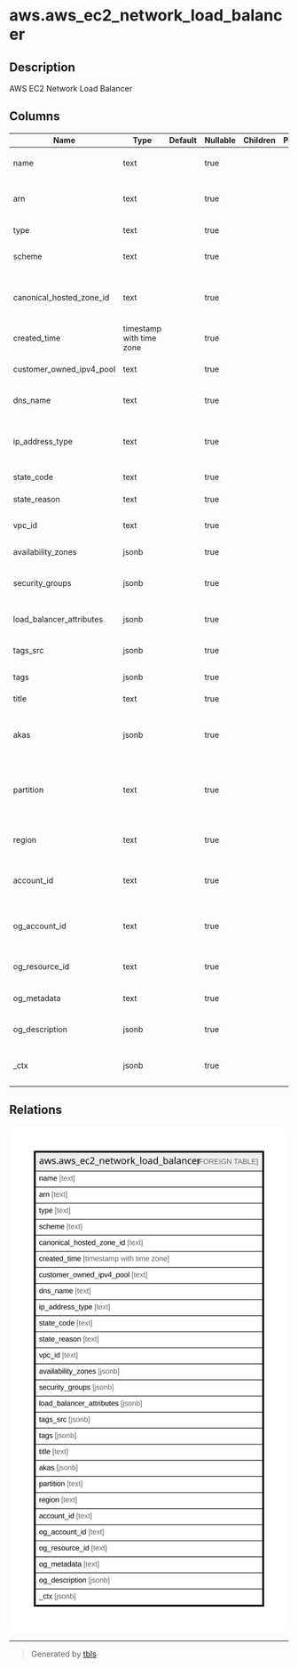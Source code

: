 # aws.aws_ec2_network_load_balancer

## Description

AWS EC2 Network Load Balancer

## Columns

| Name | Type | Default | Nullable | Children | Parents | Comment |
| ---- | ---- | ------- | -------- | -------- | ------- | ------- |
| name | text |  | true |  |  | The friendly name of the Load Balancer |
| arn | text |  | true |  |  | The Amazon Resource Name (ARN) of the load balancer |
| type | text |  | true |  |  | The type of load balancer |
| scheme | text |  | true |  |  | The load balancing scheme of load balancer |
| canonical_hosted_zone_id | text |  | true |  |  | The ID of the Amazon Route 53 hosted zone associated with the load balancer |
| created_time | timestamp with time zone |  | true |  |  | The date and time the load balancer was created |
| customer_owned_ipv4_pool | text |  | true |  |  | The ID of the customer-owned address pool |
| dns_name | text |  | true |  |  | The public DNS name of the load balancer |
| ip_address_type | text |  | true |  |  | The type of IP addresses used by the subnets for your load balancer |
| state_code | text |  | true |  |  | Current state of the load balancer |
| state_reason | text |  | true |  |  | A description of the state |
| vpc_id | text |  | true |  |  | The ID of the VPC for the load balancer |
| availability_zones | jsonb |  | true |  |  | The subnets for the load balancer |
| security_groups | jsonb |  | true |  |  | The IDs of the security groups for the load balancer |
| load_balancer_attributes | jsonb |  | true |  |  | The AWS account ID of the image owner |
| tags_src | jsonb |  | true |  |  | A list of tags attached to the load balancer |
| tags | jsonb |  | true |  |  | A map of tags for the resource. |
| title | text |  | true |  |  | Title of the resource. |
| akas | jsonb |  | true |  |  | Array of globally unique identifier strings (also known as) for the resource. |
| partition | text |  | true |  |  | The AWS partition in which the resource is located (aws, aws-cn, or aws-us-gov). |
| region | text |  | true |  |  | The AWS Region in which the resource is located. |
| account_id | text |  | true |  |  | The AWS Account ID in which the resource is located. |
| og_account_id | text |  | true |  |  | The Platform Account ID in which the resource is located. |
| og_resource_id | text |  | true |  |  | The unique ID of the resource in opengovernance. |
| og_metadata | text |  | true |  |  | Platform Metadata of the AWS resource. |
| og_description | jsonb |  | true |  |  | The full model description of the resource |
| _ctx | jsonb |  | true |  |  | Steampipe context in JSON form, e.g. connection_name. |

## Relations

![er](aws.aws_ec2_network_load_balancer.svg)

---

> Generated by [tbls](https://github.com/k1LoW/tbls)
